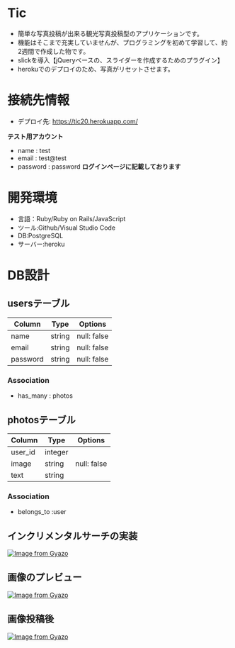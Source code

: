 # Tic
- 簡単な写真投稿が出来る観光写真投稿型のアプリケーションです。
- 機能はそこまで充実していませんが、プログラミングを初めて学習して、約2週間で作成した物です。
- slickを導入【jQueryベースの、スライダーを作成するためのプラグイン】
- herokuでのデプロイのため、写真がリセットさせます。

# 接続先情報
- デプロイ先: https://tic20.herokuapp.com/

**テスト用アカウント**
- name : test 
- email : test@test
- password : password
**ログインページに記載しております**

# 開発環境　
- 言語：Ruby/Ruby on Rails/JavaScript
- ツール:Github/Visual Studio Code
- DB:PostgreSQL
- サーバー:heroku

# DB設計

## usersテーブル
|Column|Type|Options|
|------|----|-------|
|name|string|null: false | 
|email|string|null: false|
|password|string|null: false|

### Association
- has_many : photos

## photosテーブル
|Column|Type|Options|
|------|----|-------|
|user_id|integer||
|image|string|null: false|
|text|string||

### Association
- belongs_to :user

## インクリメンタルサーチの実装
[![Image from Gyazo](https://i.gyazo.com/079a7aed164fef04ac383956e7f6e947.gif)](https://gyazo.com/079a7aed164fef04ac383956e7f6e947)

## 画像のプレビュー
[![Image from Gyazo](https://i.gyazo.com/a3ee2e8a3a9148f36cf76c9533746253.gif)](https://gyazo.com/a3ee2e8a3a9148f36cf76c9533746253)

## 画像投稿後
[![Image from Gyazo](https://i.gyazo.com/16949d273e1116d93cd9fa45a5be49d1.gif)](https://gyazo.com/16949d273e1116d93cd9fa45a5be49d1)
